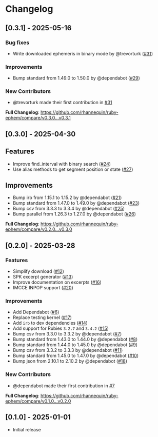 # Changelog

## [0.3.1] - 2025-05-16

### Bug fixes

* Write downloaded ephemeris in binary mode by @trevorturk ([#31])

### Improvements

* Bump standard from 1.49.0 to 1.50.0 by @dependabot ([#29])

### New Contributors

* @trevorturk made their first contribution in [#31]

**Full Changelog**: https://github.com/rhannequin/ruby-ephem/compare/v0.3.0...v0.3.1

[#29]: https://github.com/rhannequin/ruby-ephem/pull/29
[#31]: https://github.com/rhannequin/ruby-ephem/pull/31

## [0.3.0] - 2025-04-30

## Features

* Improve find_interval with binary search ([#24])
* Use alias methods to get segment position or state ([#27])

## Improvements

* Bump irb from 1.15.1 to 1.15.2 by @dependabot ([#21])
* Bump standard from 1.47.0 to 1.49.0 by @dependabot ([#23])
* Bump csv from 3.3.3 to 3.3.4 by @dependabot ([#25])
* Bump parallel from 1.26.3 to 1.27.0 by @dependabot ([#26])

**Full Changelog**: https://github.com/rhannequin/ruby-ephem/compare/v0.2.0...v0.3.0

[#21]: https://github.com/rhannequin/ruby-ephem/pull/21
[#23]: https://github.com/rhannequin/ruby-ephem/pull/23
[#24]: https://github.com/rhannequin/ruby-ephem/pull/24
[#25]: https://github.com/rhannequin/ruby-ephem/pull/25
[#26]: https://github.com/rhannequin/ruby-ephem/pull/26
[#27]: https://github.com/rhannequin/ruby-ephem/pull/27

## [0.2.0] - 2025-03-28

### Features

* Simplify download ([#12])
* SPK excerpt generator ([#13])
* Improve documentation on excerpts ([#16])
* IMCCE INPOP support ([#20])

### Improvements

* Add Dependabot ([#6])
* Replace testing kernel ([#17])
* Add `irb` to dev dependencies ([#14])
* Add support for Rubies `3.2.7` and `3.4.2` ([#15])
* Bump csv from 3.3.0 to 3.3.2 by @dependabot ([#7])
* Bump standard from 1.43.0 to 1.44.0 by @dependabot ([#8])
* Bump standard from 1.44.0 to 1.45.0 by @dependabot ([#9])
* Bump csv from 3.3.2 to 3.3.3 by @dependabot ([#11])
* Bump standard from 1.45.0 to 1.47.0 by @dependabot ([#10])
* Bump json from 2.10.1 to 2.10.2 by @dependabot ([#18])

### New Contributors

* @dependabot made their first contribution in [#7]

**Full Changelog**: https://github.com/rhannequin/ruby-ephem/compare/v0.1.0...v0.2.0

[#6]: https://github.com/rhannequin/ruby-ephem/pull/6
[#7]: https://github.com/rhannequin/ruby-ephem/pull/7
[#8]: https://github.com/rhannequin/ruby-ephem/pull/8
[#9]: https://github.com/rhannequin/ruby-ephem/pull/9
[#10]: https://github.com/rhannequin/ruby-ephem/pull/10
[#11]: https://github.com/rhannequin/ruby-ephem/pull/11
[#12]: https://github.com/rhannequin/ruby-ephem/pull/12
[#13]: https://github.com/rhannequin/ruby-ephem/pull/13
[#14]: https://github.com/rhannequin/ruby-ephem/pull/14
[#15]: https://github.com/rhannequin/ruby-ephem/pull/15
[#16]: https://github.com/rhannequin/ruby-ephem/pull/16
[#17]: https://github.com/rhannequin/ruby-ephem/pull/17
[#18]: https://github.com/rhannequin/ruby-ephem/pull/18
[#20]: https://github.com/rhannequin/ruby-ephem/pull/20

## [0.1.0] - 2025-01-01

- Initial release
